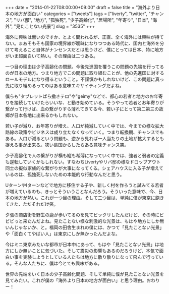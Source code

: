 +++
date = "2014-01-22T08:00:00+09:00"
draft = false
title = "海外より日本の地方が面白い"
categories = ["tweets"]
tags = ["liverty", "twitter", "チャンス", "リバ邸", "地方", "孤独死", "少子高齢化", "居場所", "年寄り", "日本", "海外", "見たことない光景"]
slug = "3535"
+++

海外に興味は無いのですか、とよく問われるが、正直、全く海外には興味が持てない。まあそもそも国家の境界線が曖昧になりつつある時代に、国内と海外を分けて考えること自体がナンセンスだとは思うけど、僕にとっては日本、特に地方がいま超面白いて熱い。その理由は二つある。

一つ目の理由は少子高齢化の問題。今後先進国を覆うこの問題の先端を行ってるのが日本の地方。つまり地方でこの問題に取り組むことが、他の先進国に対するロールモデルになり得るということ。不謹慎かもしれないけど、この問題に真っ先に取り組めるってのはある意味エキサイティングだよね。

僕らも"タブレットばら撒きテロ"や"geimy"などで、都心の若者と地方のお年寄りを接続していけたらいいな、と動き始めている。そうやって若者とお年寄りが繋がって行けば、血の繋がりすら薄れてきてる今、若い子にとって第二第三の故郷が日本各地に出来るかもしれない。

若い子が減り、お年寄りが増え、人口が純減していく中では、今までの様な拡大路線の政策やビジネスは成り立たなくなっていく。つまり転換期、チャンスでもある。人口が減るという問題も、逆から見れば一人当たりの土地が拡大するとも捉える事が出来る。狭い島国からしたらある意味チャンス笑。

少子高齢化で人の繋がりが横も縦も希薄になっていく中では、強者と弱者の定義も逆転していくかもしれない。すなわちLivertyやリバ邸の様なドロップアウト同士の擬似家族的な繋がりが大事になってくる。シェアハウスに入る子が増えているのは、孤独死しないための本能的な行動なんだと思う。

UターンやIターンなどで地方に移住する子や、新しく村を作ろうと試みてる若者が増えているのも、きっとそういうことなんだろう。そういった意味で、今、日本の地方が熱い。これが一つ目の理由。そして二つ目は、単純に僕が東京に飽きてきた、ただそれだけ笑。

夕張の商店街を野生の鹿が歩いてるのを見てビックリしたんだけど、その時にビビビっと来たんだよね。見たことない様な刺激的な光景は、もはや地方にしか無いんじゃないか、と。福岡の田舎生まれの僕には、かつて「見たことない光景」や「面白くてやばい人」は東京にしか無かったんだよな。

今はミニ東京みたいな都市が日本中にあって、もはや「見たことない光景」は地方にしか無いことに気づいた。そして震災の影響もあるのだろうけど、本気で面白い事を実験しようとしている人たちは地方に散り散りになって飛んで行っている。そんな人たちに、僕は今とても興味がある。

世界の先端をいく日本の少子高齢化問題、そして単純に僕が見たことない光景を見てみたい。これが僕の「海外より日本の地方が面白い」と思う理由。おわりー！
